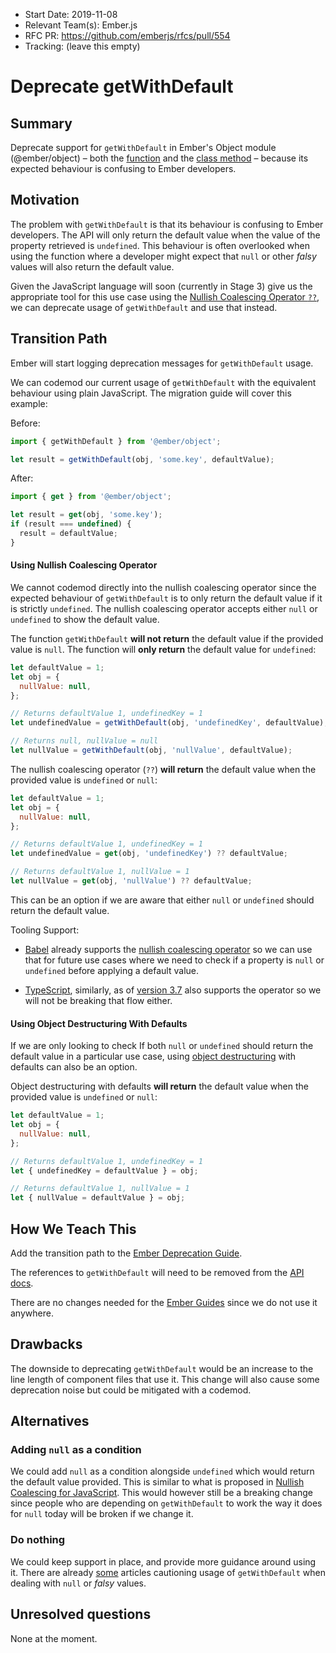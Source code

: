 - Start Date: 2019-11-08
- Relevant Team(s): Ember.js
- RFC PR: https://github.com/emberjs/rfcs/pull/554
- Tracking: (leave this empty)

# Deprecate getWithDefault

## Summary

Deprecate support for `getWithDefault` in Ember's Object module (@ember/object) – both the [function](https://api.emberjs.com/ember/release/functions/@ember%2Fobject/getWithDefault) and the [class method](https://api.emberjs.com/ember/release/classes/EmberObject/methods/getWithDefault?anchor=getWithDefault) – because its expected behaviour is confusing to Ember developers.

## Motivation

The problem with `getWithDefault` is that its behaviour is confusing to Ember developers. The API will only return the default value when the value of the property retrieved is `undefined`. This behaviour is often overlooked when using the function where a developer might expect that `null` or other _falsy_ values will also return the default value.

Given the JavaScript language will soon (currently in Stage 3) give us the appropriate tool for this use case using the [Nullish Coalescing Operator `??`](https://github.com/tc39/proposal-nullish-coalescing), we can deprecate usage of `getWithDefault` and use that instead.

## Transition Path

Ember will start logging deprecation messages for `getWithDefault` usage. 

We can codemod our current usage of `getWithDefault` with the equivalent behaviour using plain JavaScript. The migration guide will cover this example:

Before:

```js
import { getWithDefault } from '@ember/object';

let result = getWithDefault(obj, 'some.key', defaultValue);
```

After:

```js
import { get } from '@ember/object';

let result = get(obj, 'some.key');
if (result === undefined) {
  result = defaultValue;
}
```

#### Using Nullish Coalescing Operator

We cannot codemod directly into the nullish coalescing operator since the expected behaviour of `getWithDefault` is to only return the default value if it is strictly `undefined`. The nullish coalescing operator accepts either `null` or `undefined` to show the default value.

The function `getWithDefault` **will not return** the default value if the provided value is `null`. The function will **only return** the default value for `undefined`:

```js
let defaultValue = 1;
let obj = {
  nullValue: null,
};

// Returns defaultValue 1, undefinedKey = 1
let undefinedValue = getWithDefault(obj, 'undefinedKey', defaultValue);

// Returns null, nullValue = null
let nullValue = getWithDefault(obj, 'nullValue', defaultValue);
```

The nullish coalescing operator (`??`) **will return** the default value when the provided value is `undefined` or `null`:

```js
let defaultValue = 1;
let obj = {
  nullValue: null,
};

// Returns defaultValue 1, undefinedKey = 1
let undefinedValue = get(obj, 'undefinedKey') ?? defaultValue;

// Returns defaultValue 1, nullValue = 1
let nullValue = get(obj, 'nullValue') ?? defaultValue;
```

This can be an option if we are aware that either `null` or `undefined` should return the default value.

Tooling Support:

- [Babel](https://babeljs.io/) already supports the [nullish coalescing operator](https://babeljs.io/docs/en/next/babel-plugin-proposal-nullish-coalescing-operator.html) so we can use that for future use cases where we need to check if a property is `null` or `undefined` before applying a default value.

- [TypeScript](https://github.com/microsoft/TypeScript), similarly, as of [version 3.7](https://devblogs.microsoft.com/typescript/announcing-typescript-3-7/#nullish-coalescing) also supports the operator so we will not be breaking that flow either.

#### Using Object Destructuring With Defaults

If we are only looking to check If both `null` or `undefined` should return the default value in a particular use case, using [object destructuring](https://developer.mozilla.org/en-US/docs/Web/JavaScript/Reference/Operators/Destructuring_assignment) with defaults can also be an option.

Object destructuring with defaults **will return** the default value when the provided value is `undefined` or `null`:

```js
let defaultValue = 1;
let obj = {
  nullValue: null,
};

// Returns defaultValue 1, undefinedKey = 1
let { undefinedKey = defaultValue } = obj;

// Returns defaultValue 1, nullValue = 1
let { nullValue = defaultValue } = obj;
```

## How We Teach This

Add the transition path to the [Ember Deprecation Guide](https://deprecations.emberjs.com/).

The references to `getWithDefault` will need to be removed from the [API docs](https://api.emberjs.com/ember/release/functions/@ember%2Fobject/getWithDefault). 

There are no changes needed for the [Ember Guides](https://guides.emberjs.com/release/) since we do not use it anywhere.

## Drawbacks

The downside to deprecating `getWithDefault` would be an increase to the line length of component files that use it. This change will also cause some deprecation noise but could be mitigated with a codemod.

## Alternatives

### Adding `null` as a condition

We could add `null` as a condition alongside `undefined` which would return the default value provided. This is similar to what is proposed in [Nullish Coalescing for JavaScript](https://github.com/tc39/proposal-nullish-coalescing). This would however still be a breaking change since people who are depending on `getWithDefault` to work the way it does for `null` today will be broken if we change it.

### Do nothing

We could keep support in place, and provide more guidance around using it. There are already [some](https://dockyard.com/blog/2016/03/18/get-with-default) articles cautioning usage of `getWithDefault` when dealing with `null` or _falsy_ values.

## Unresolved questions

None at the moment.
